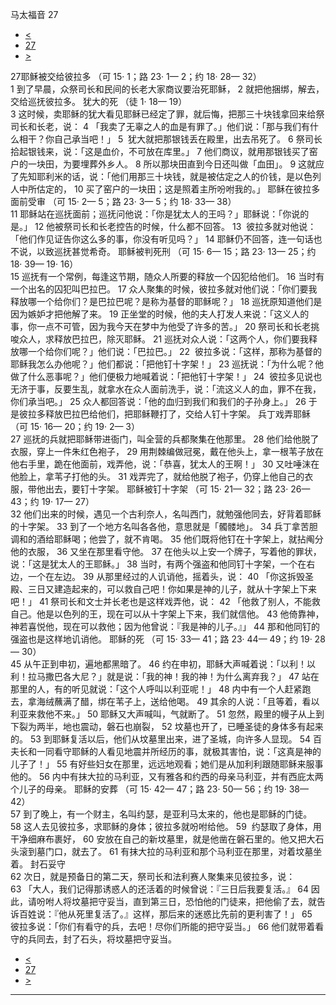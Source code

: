 ﻿





 马太福音 27




* [<](bible/MAT26.md)
* [27](bible/MAT.md)
* [>](bible/MAT28.md)



 
27耶稣被交给彼拉多 （可 15· 1；路 23· 1— 2；约 18· 28— 32）  
1 到了早晨，众祭司长和民间的长老大家商议要治死耶稣， 
2 就把他捆绑，解去，交给巡抚彼拉多。 犹大的死 （徒 1· 18— 19）  
3 这时候，卖耶稣的犹大看见耶稣已经定了罪，就后悔，把那三十块钱拿回来给祭司长和长老，说： 
4 「我卖了无辜之人的血是有罪了。」他们说：「那与我们有什么相干？你自己承当吧！」 
5  犹大就把那银钱丢在殿里，出去吊死了。 
6 祭司长拾起银钱来，说：「这是血价，不可放在库里。」 
7 他们商议，就用那银钱买了窑户的一块田，为要埋葬外乡人。 
8 所以那块田直到今日还叫做「血田」。 
9 这就应了先知耶利米的话，说：「他们用那三十块钱，就是被估定之人的价钱，是以色列人中所估定的， 
10 买了窑户的一块田；这是照着主所吩咐我的。」 耶稣在彼拉多面前受审 （可 15· 2— 5；路 23· 3— 5；约 18· 33— 38）  
11 耶稣站在巡抚面前；巡抚问他说：「你是犹太人的王吗？」耶稣说：「你说的是。」 
12 他被祭司长和长老控告的时候，什么都不回答。 
13  彼拉多就对他说：「他们作见证告你这么多的事，你没有听见吗？」 
14 耶稣仍不回答，连一句话也不说，以致巡抚甚觉希奇。 耶稣被判死刑 （可 15· 6— 15；路 23· 13— 25；约 18· 39— 19· 16）  
15 巡抚有一个常例，每逢这节期，随众人所要的释放一个囚犯给他们。 
16 当时有一个出名的囚犯叫巴拉巴。 
17 众人聚集的时候，彼拉多就对他们说：「你们要我释放哪一个给你们？是巴拉巴呢？是称为基督的耶稣呢？」 
18 巡抚原知道他们是因为嫉妒才把他解了来。 
19 正坐堂的时候，他的夫人打发人来说：「这义人的事，你一点不可管，因为我今天在梦中为他受了许多的苦。」 
20 祭司长和长老挑唆众人，求释放巴拉巴，除灭耶稣。 
21 巡抚对众人说：「这两个人，你们要我释放哪一个给你们呢？」他们说：「巴拉巴。」 
22  彼拉多说：「这样，那称为基督的耶稣我怎么办他呢？」他们都说：「把他钉十字架！」 
23 巡抚说：「为什么呢？他做了什么恶事呢？」他们便极力地喊着说：「把他钉十字架！」 
24  彼拉多见说也无济于事，反要生乱，就拿水在众人面前洗手，说：「流这义人的血，罪不在我，你们承当吧。」 
25 众人都回答说：「他的血归到我们和我们的子孙身上。」 
26 于是彼拉多释放巴拉巴给他们，把耶稣鞭打了，交给人钉十字架。 兵丁戏弄耶稣 （可 15· 16— 20；约 19· 2— 3）  
27 巡抚的兵就把耶稣带进衙门，叫全营的兵都聚集在他那里。 
28 他们给他脱了衣服，穿上一件朱红色袍子， 
29 用荆棘编做冠冕，戴在他头上，拿一根苇子放在他右手里，跪在他面前，戏弄他，说：「恭喜，犹太人的王啊！」 
30 又吐唾沫在他脸上，拿苇子打他的头。 
31 戏弄完了，就给他脱了袍子，仍穿上他自己的衣服，带他出去，要钉十字架。 耶稣被钉十字架 （可 15· 21— 32；路 23· 26— 43；约 19· 17— 27）  
32 他们出来的时候，遇见一个古利奈人，名叫西门，就勉强他同去，好背着耶稣的十字架。 
33 到了一个地方名叫各各他，意思就是「髑髅地」。 
34 兵丁拿苦胆调和的酒给耶稣喝；他尝了，就不肯喝。 
35 他们既将他钉在十字架上，就拈阄分他的衣服， 
36 又坐在那里看守他。 
37 在他头以上安一个牌子，写着他的罪状，说：「这是犹太人的王耶稣。」 
38 当时，有两个强盗和他同钉十字架，一个在右边，一个在左边。 
39 从那里经过的人讥诮他，摇着头，说： 
40 「你这拆毁圣殿、三日又建造起来的，可以救自己吧！你如果是神的儿子，就从十字架上下来吧！」 
41 祭司长和文士并长老也是这样戏弄他，说： 
42 「他救了别人，不能救自己。他是以色列的王，现在可以从十字架上下来，我们就信他。 
43 他倚靠神，神若喜悦他，现在可以救他；因为他曾说：『我是神的儿子。』」 
44 那和他同钉的强盗也是这样地讥诮他。 耶稣的死 （可 15· 33— 41；路 23· 44— 49；约 19· 28— 30）  
45 从午正到申初，遍地都黑暗了。 
46 约在申初，耶稣大声喊着说：「以利！以利！拉马撒巴各大尼？」就是说：「我的神！我的神！为什么离弃我？」 
47 站在那里的人，有的听见就说：「这个人呼叫以利亚呢！」 
48 内中有一个人赶紧跑去，拿海绒蘸满了醋，绑在苇子上，送给他喝。 
49 其余的人说：「且等着，看以利亚来救他不来。」 
50 耶稣又大声喊叫，气就断了。 
51 忽然，殿里的幔子从上到下裂为两半，地也震动，磐石也崩裂， 
52 坟墓也开了，已睡圣徒的身体多有起来的。 
53 到耶稣复活以后，他们从坟墓里出来，进了圣城，向许多人显现。 
54 百夫长和一同看守耶稣的人看见地震并所经历的事，就极其害怕，说：「这真是神的儿子了！」 
55 有好些妇女在那里，远远地观看；她们是从加利利跟随耶稣来服事他的。 
56 内中有抹大拉的马利亚，又有雅各和约西的母亲马利亚，并有西庇太两个儿子的母亲。 耶稣的安葬 （可 15· 42— 47；路 23· 50— 56；约 19· 38— 42）  
57 到了晚上，有一个财主，名叫约瑟，是亚利马太来的，他也是耶稣的门徒。 
58 这人去见彼拉多，求耶稣的身体；彼拉多就吩咐给他。 
59  约瑟取了身体，用干净细麻布裹好， 
60 安放在自己的新坟墓里，就是他凿在磐石里的。他又把大石头滚到墓门口，就去了。 
61 有抹大拉的马利亚和那个马利亚在那里，对着坟墓坐着。 封石妥守  
62 次日，就是预备日的第二天，祭司长和法利赛人聚集来见彼拉多，说： 
63 「大人，我们记得那诱惑人的还活着的时候曾说：『三日后我要复活。』 
64 因此，请吩咐人将坟墓把守妥当，直到第三日，恐怕他的门徒来，把他偷了去，就告诉百姓说：『他从死里复活了。』这样，那后来的迷惑比先前的更利害了！」 
65  彼拉多说：「你们有看守的兵，去吧！尽你们所能的把守妥当。」 
66 他们就带着看守的兵同去，封了石头，将坟墓把守妥当。 
* [<](bible/MAT26.md)
* [27](bible/MAT.md)
* [>](bible/MAT28.md)





---









